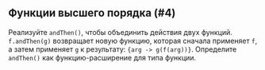## Функции высшего порядка (#4)

Реализуйте `andThen()`, чтобы объединить действия двух функций. `f.andThen(g)` возвращает новую функцию, которая сначала применяет `f`, а затем применяет `g` к результату: `{arg -> g(f(arg))}`. Определите `andThen()` как функцию-расширение для типа функции.